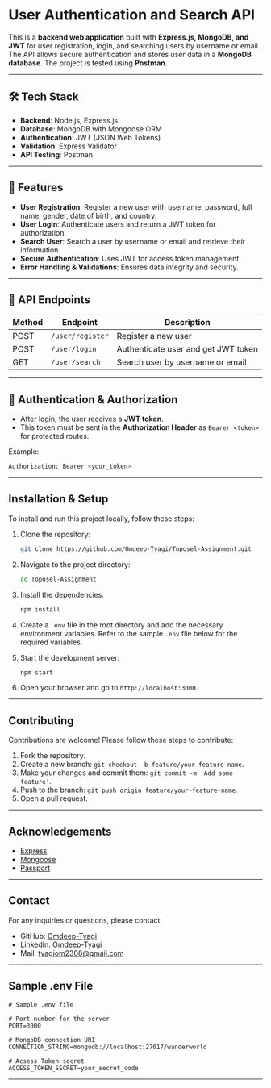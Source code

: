 # User Authentication and Search API

This is a **backend web application** built with **Express.js, MongoDB, and JWT** for user registration, login, and searching users by username or email. The API allows secure authentication and stores user data in a **MongoDB database**. The project is tested using **Postman**.

---

## 🛠 Tech Stack

- **Backend**: Node.js, Express.js  
- **Database**: MongoDB with Mongoose ORM  
- **Authentication**: JWT (JSON Web Tokens)  
- **Validation**: Express Validator  
- **API Testing**: Postman  

---


## 🚀 Features

- **User Registration**: Register a new user with username, password, full name, gender, date of birth, and country.  
- **User Login**: Authenticate users and return a JWT token for authorization.  
- **Search User**: Search a user by username or email and retrieve their information.  
- **Secure Authentication**: Uses JWT for access token management.  
- **Error Handling & Validations**: Ensures data integrity and security.  

---


## 📝 API Endpoints

| Method | Endpoint      | Description |
|--------|--------------|--------------|
| POST   | `/user/register` | Register a new user |
| POST   | `/user/login`    | Authenticate user and get JWT token |
| GET    | `/user/search`   | Search user by username or email |


---


## 🔐 Authentication & Authorization

- After login, the user receives a **JWT token**.
- This token must be sent in the **Authorization Header** as `Bearer <token>` for protected routes.

Example:

```bash
Authorization: Bearer <your_token>
```

---



## Installation &  Setup

To install and run this project locally, follow these steps:

1. Clone the repository:

    ```sh
    git clone https://github.com/Omdeep-Tyagi/Toposel-Assignment.git
    ```

2. Navigate to the project directory:

    ```sh
    cd Toposel-Assignment
    ```

3. Install the dependencies:

    ```sh
    npm install
    ```

4. Create a `.env` file in the root directory and add the necessary environment variables. Refer to the sample `.env` file below for the required variables.



5. Start the development server:

    ```sh
    npm start
    ```

6. Open your browser and go to `http://localhost:3000`.


---

## Contributing

Contributions are welcome! Please follow these steps to contribute:

1. Fork the repository.
2. Create a new branch: `git checkout -b feature/your-feature-name`.
3. Make your changes and commit them: `git commit -m 'Add some feature'`.
4. Push to the branch: `git push origin feature/your-feature-name`.
5. Open a pull request.


---


## Acknowledgements

- [Express](https://expressjs.com/)
- [Mongoose](https://mongoosejs.com/)
- [Passport](http://www.passportjs.org/)


---


## Contact

For any inquiries or questions, please contact:

- GitHub: [Omdeep-Tyagi](https://github.com/Omdeep-Tyagi)
- LinkedIn: [Omdeep-Tyagi](https://www.linkedin.com/in/omdeep-tyagi-428854272/)
- Mail: tyagiom2308@gmail.com

---

## Sample .env File

```dotenv
# Sample .env file

# Port number for the server
PORT=3000

# MongoDB connection URI
CONNECTION_STRING=mongodb://localhost:27017/wanderworld

# Acsess Token secret
ACCESS_TOKEN_SECRET=your_secret_code
```

---

